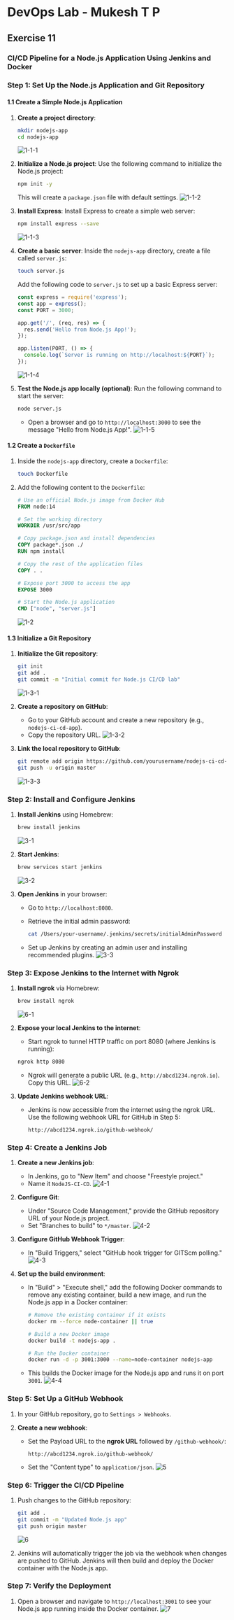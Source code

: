 # DevOps Lab - Mukesh T P

## Exercise 11

### CI/CD Pipeline for a Node.js Application Using Jenkins and Docker

### Step 1: Set Up the Node.js Application and Git Repository

#### **1.1 Create a Simple Node.js Application**

1. **Create a project directory**:

   ```bash
   mkdir nodejs-app
   cd nodejs-app
   ```

   ![1-1-1](../photos/Ex11/1-1-1.png?raw=true)

2. **Initialize a Node.js project**:
   Use the following command to initialize the Node.js project:

   ```bash
   npm init -y
   ```

   This will create a `package.json` file with default settings.
   ![1-1-2](../photos/Ex11/1-1-2.png?raw=true)

3. **Install Express**:
   Install Express to create a simple web server:

   ```bash
   npm install express --save
   ```

   ![1-1-3](../photos/Ex11/1-1-3.png?raw=true)

4. **Create a basic server**:
   Inside the `nodejs-app` directory, create a file called `server.js`:

   ```bash
   touch server.js
   ```

   Add the following code to `server.js` to set up a basic Express server:

   ```javascript
   const express = require('express');
   const app = express();
   const PORT = 3000;

   app.get('/', (req, res) => {
     res.send('Hello from Node.js App!');
   });

   app.listen(PORT, () => {
     console.log(`Server is running on http://localhost:${PORT}`);
   });
   ```

   ![1-1-4](../photos/Ex11/1-1-4.png?raw=true)

5. **Test the Node.js app locally (optional)**:
   Run the following command to start the server:

   ```bash
   node server.js
   ```

   - Open a browser and go to `http://localhost:3000` to see the message "Hello from Node.js App!".
   ![1-1-5](../photos/Ex11/1-1-5.png?raw=true)

#### **1.2 Create a `Dockerfile`**

1. Inside the `nodejs-app` directory, create a `Dockerfile`:

   ```bash
   touch Dockerfile
   ```

2. Add the following content to the `Dockerfile`:

   ```Dockerfile
   # Use an official Node.js image from Docker Hub
   FROM node:14

   # Set the working directory
   WORKDIR /usr/src/app

   # Copy package.json and install dependencies
   COPY package*.json ./
   RUN npm install

   # Copy the rest of the application files
   COPY . .

   # Expose port 3000 to access the app
   EXPOSE 3000

   # Start the Node.js application
   CMD ["node", "server.js"]
   ```

   ![1-2](../photos/Ex11/1-2.png?raw=true)

#### **1.3 Initialize a Git Repository**

1. **Initialize the Git repository**:

   ```bash
   git init
   git add .
   git commit -m "Initial commit for Node.js CI/CD lab"
   ```

   ![1-3-1](../photos/Ex11/1-3-1.png?raw=true)

2. **Create a repository on GitHub**:
   - Go to your GitHub account and create a new repository (e.g., `nodejs-ci-cd-app`).
   - Copy the repository URL.
   ![1-3-2](../photos/Ex11/1-3-3.png?raw=true)

3. **Link the local repository to GitHub**:

   ```bash
   git remote add origin https://github.com/yourusername/nodejs-ci-cd-app.git
   git push -u origin master
   ```

   ![1-3-3](../photos/Ex11/1-3-3.png?raw=true)

### Step 2: Install and Configure Jenkins

1. **Install Jenkins** using Homebrew:

   ```bash
   brew install jenkins
   ```

   ![3-1](../photos/Ex8/3-1.png?raw=true)

2. **Start Jenkins**:

   ```bash
   brew services start jenkins
   ```

   ![3-2](../photos/Ex8/3-2.png?raw=true)

3. **Open Jenkins** in your browser:
   - Go to `http://localhost:8080`.
   - Retrieve the initial admin password:

     ```bash
     cat /Users/your-username/.jenkins/secrets/initialAdminPassword
     ```

   - Set up Jenkins by creating an admin user and installing recommended plugins.
   ![3-3](../photos/Ex8/3-3.png?raw=true)

### Step 3: Expose Jenkins to the Internet with Ngrok

1. **Install ngrok** via Homebrew:

   ```bash
   brew install ngrok
   ```

   ![6-1](../photos/Ex8/6-1.png?raw=true)

2. **Expose your local Jenkins to the internet**:
   - Start ngrok to tunnel HTTP traffic on port 8080 (where Jenkins is running):

   ```bash
   ngrok http 8080
   ```

   - Ngrok will generate a public URL (e.g., `http://abcd1234.ngrok.io`). Copy this URL.
   ![6-2](../photos/Ex8/6-2.png?raw=true)

3. **Update Jenkins webhook URL**:
   - Jenkins is now accessible from the internet using the ngrok URL. Use the following webhook URL for GitHub in Step 5:

     ```text
     http://abcd1234.ngrok.io/github-webhook/
     ```

### Step 4: Create a Jenkins Job

1. **Create a new Jenkins job**:
   - In Jenkins, go to "New Item" and choose "Freestyle project."
   - Name it `NodeJS-CI-CD`.
   ![4-1](../photos/Ex11/4-1.png?raw=true)

2. **Configure Git**:
   - Under "Source Code Management," provide the GitHub repository URL of your Node.js project.
   - Set "Branches to build" to `*/master`.
   ![4-2](../photos/Ex11/4-2.png?raw=true)

3. **Configure GitHub Webhook Trigger**:
   - In "Build Triggers," select "GitHub hook trigger for GITScm polling."
   ![4-3](../photos/Ex11/4-3.png?raw=true)

4. **Set up the build environment**:
   - In "Build" > "Execute shell," add the following Docker commands to remove any existing container, build a new image, and run the Node.js app in a Docker container:

     ```bash
     # Remove the existing container if it exists
     docker rm --force node-container || true
     
     # Build a new Docker image
     docker build -t nodejs-app .
     
     # Run the Docker container
     docker run -d -p 3001:3000 --name=node-container nodejs-app
     ```

   - This builds the Docker image for the Node.js app and runs it on port `3001`.
   ![4-4](../photos/Ex11/4-4.png?raw=true)

### Step 5: Set Up a GitHub Webhook

1. In your GitHub repository, go to `Settings > Webhooks`.

2. **Create a new webhook**:
   - Set the Payload URL to the **ngrok URL** followed by `/github-webhook/`:

     ```text
     http://abcd1234.ngrok.io/github-webhook/
     ```

   - Set the "Content type" to `application/json`.
   ![5](../photos/Ex11/5.png?raw=true)

### Step 6: Trigger the CI/CD Pipeline

1. Push changes to the GitHub repository:

   ```bash
   git add .
   git commit -m "Updated Node.js app"
   git push origin master
   ```

   ![6](../photos/Ex11/6.png?raw=true)

2. Jenkins will automatically trigger the job via the webhook when changes are pushed to GitHub. Jenkins will then build and deploy the Docker container with the Node.js app.

### Step 7: Verify the Deployment

1. Open a browser and navigate to `http://localhost:3001` to see your Node.js app running inside the Docker container.
   ![7](../photos/Ex11/7.png?raw=true)
